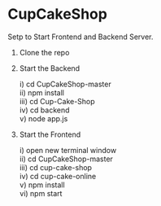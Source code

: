 # CupCakeShop

Setp to Start Frontend and Backend Server.

1) Clone the repo
2) Start the Backend

    i) cd CupCakeShop-master    
   ii) npm install   
  iii) cd Cup-Cake-Shop  
   iv) cd backend   
   v) node app.js
   
    
    
3) Start the Frontend

    i) open new terminal window    
   ii) cd CupCakeShop-master   
  iii) cd cup-cake-shop  
   iv) cd cup-cake-online   
   v) npm install      
   vi) npm start 
    
    
    
